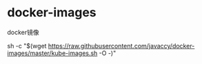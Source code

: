 # docker-images
docker镜像


sh -c "$(wget https://raw.githubusercontent.com/javaccy/docker-images/master/kube-images.sh -O -)"
